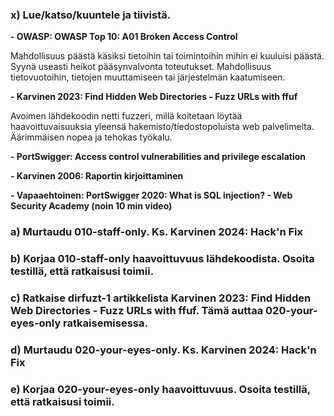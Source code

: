 ### x) Lue/katso/kuuntele ja tiivistä.

**- OWASP: OWASP Top 10: A01 Broken Access Control** 

  Mahdollisuus päästä käsiksi tietoihin tai toimintoihin mihin ei kuuluisi päästä. Syynä useasti heikot pääsynvalvonta toteutukset. Mahdollisuus tietovuotoihin, tietojen muuttamiseen tai järjestelmän kaatumiseen.

**- Karvinen 2023: Find Hidden Web Directories - Fuzz URLs with ffuf**

  Avoimen lähdekoodin netti fuzzeri, millä koitetaan löytää haavoittuvaisuuksia yleensä hakemisto/tiedostopoluista web palvelimelta. Äärimmäisen nopea ja tehokas työkalu.

**- PortSwigger: Access control vulnerabilities and privilege escalation**

  

**- Karvinen 2006: Raportin kirjoittaminen**

**- Vapaaehtoinen: PortSwigger 2020: What is SQL injection? - Web Security Academy (noin 10 min video)**


### a) Murtaudu 010-staff-only. Ks. Karvinen 2024: Hack'n Fix
### b) Korjaa 010-staff-only haavoittuvuus lähdekoodista. Osoita testillä, että ratkaisusi toimii.
### c) Ratkaise dirfuzt-1 artikkelista Karvinen 2023: Find Hidden Web Directories - Fuzz URLs with ffuf. Tämä auttaa 020-your-eyes-only ratkaisemisessa.
### d) Murtaudu 020-your-eyes-only. Ks. Karvinen 2024: Hack'n Fix
### e) Korjaa 020-your-eyes-only haavoittuvuus. Osoita testillä, että ratkaisusi toimii.
